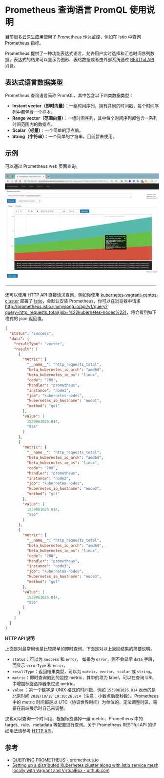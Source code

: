 # Prometheus 查询语言 PromQL 使用说明

目前很多云原生应用使用了 Prometheus 作为监控，例如在 Istio 中查询 Prometheus 指标。

Prometheus 提供了一种功能表达式语言，允许用户实时选择和汇总时间序列数据。表达式的结果可以显示为图形、表格数据或者由外部系统通过 [RESTful API](https://prometheus.io/docs/prometheus/latest/querying/api/) 消费。


## 表达式语言数据类型

Prometheus 查询语言简称 PromQL，其中包含以下四类数据类型：

- **Instant vector（即时向量）**：一组时间序列，拥有共同的时间戳，每个时间序列中都包含一个样本。
- **Range vector（范围向量）**：一组时间序列，其中每个时间序列都包含一系列时间范围内的数据点。
- **Scalar（标量）**：一个简单的浮点值。
- **String（字符串）**：一个简单的字符串，目前暂未使用。

## 示例

可以通过 Prometheus web 页面查询。

![Prometheus 的查询页面](../images/006tNbRwly1fwcl7v28rhj30xl0onadv.jpg)

还可以使用 HTTP API 直接请求查询，例如你使用 [kubernetes-vagrant-centos-cluster](https://github.com/rootsongjc/kubernetes-vagrant-centos-cluster) 部署了 [Istio](https://istio.io)，会默认安装 Prometheus，你可以在浏览器中请求 <http://prometheus.istio.jimmysong.io/api/v1/query?query=http_requests_total{job=%22kubernetes-nodes%22}>，将会看到如下格式的 json 返回值。

```json
{
  "status": "success",
  "data": {
    "resultType": "vector",
    "result": [
      {
        "metric": {
          "__name__": "http_requests_total",
          "beta_kubernetes_io_arch": "amd64",
          "beta_kubernetes_io_os": "linux",
          "code": "200",
          "handler": "prometheus",
          "instance": "node1",
          "job": "kubernetes-nodes",
          "kubernetes_io_hostname": "node1",
          "method": "get"
        },
        "value": [
          1539861026.814,
          "556"
        ]
      },
      {
        "metric": {
          "__name__": "http_requests_total",
          "beta_kubernetes_io_arch": "amd64",
          "beta_kubernetes_io_os": "linux",
          "code": "200",
          "handler": "prometheus",
          "instance": "node2",
          "job": "kubernetes-nodes",
          "kubernetes_io_hostname": "node2",
          "method": "get"
        },
        "value": [
          1539861026.814,
          "555"
        ]
      },
      {
        "metric": {
          "__name__": "http_requests_total",
          "beta_kubernetes_io_arch": "amd64",
          "beta_kubernetes_io_os": "linux",
          "code": "200",
          "handler": "prometheus",
          "instance": "node3",
          "job": "kubernetes-nodes",
          "kubernetes_io_hostname": "node3",
          "method": "get"
        },
        "value": [
          1539861026.814,
          "556"
        ]
      }
    ]
  }
}
```

**HTTP API 说明**

上面是对最常用也是比较简单的即时查询，下面是对以上返回结果的简要说明。

- `status`：可以为 `success` 和 `error`， 如果为 `error`，则不会显示 `data` 字段，而显示 `errorType` 和 `error`。
- `resultType`：返回结果类型，可以为 `matrix`、`vector`、`scalar` 或 `string`。
- `metric`：即时查询的到的监控 metric，其中的项为 label，可以在查询 URL 中增加标签选择器来过滤 metric。
- `value` ：第一个数字是 UNIX 格式的时间戳，例如 `1539861026.814` 表示的是北京时间 `2018/10/18 19:10:26.814`（注意：小数点后毫秒数）。Prometheus 中的 metric 时间都是以 UTC（协调世界时间）为单位的，无法调整时区，需要在前端展示时自己来调整。

您也可以查询一个时间段、根据标签选择一组 metric、Prometheus 中的 target、rule、metadata 等配置进行查询。关于 Prometheus RESTful API 的详细用法请参考 [HTTP API](https://prometheus.io/docs/prometheus/latest/querying/api/)。

## 参考

- [QUERYING PROMETHEUS - prometheus.io](https://prometheus.io/docs/prometheus/latest/querying/basics/)
- [Setting up a distributed Kubernetes cluster along with Istio service mesh locally with Vagrant and VirtualBox - github.com](https://github.com/rootsongjc/kubernetes-vagrant-centos-cluster)
